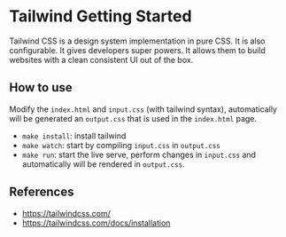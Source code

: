 # Tailwind Getting Started
Tailwind CSS is a design system implementation in pure CSS. It is also configurable. It gives developers super powers. It allows them to build websites with a clean consistent UI out of the box.


## How to use
Modify the `index.html` and `input.css` (with tailwind syntax), automatically will be generated an `output.css` that is used in the `index.html` page.
* `make install`: install tailwind
* `make watch`: start by compiling `input.css` in `output.css`
* `make run`: start the live serve, perform changes in `input.css` and automatically will be rendered in `output.css`.


## References
* https://tailwindcss.com/
* https://tailwindcss.com/docs/installation
